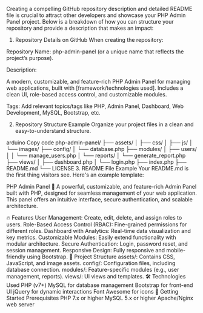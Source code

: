 
Creating a compelling GitHub repository description and detailed README file is crucial to attract other developers and showcase your PHP Admin Panel project. Below is a breakdown of how you can structure your repository and provide a description that makes an impact:

1. Repository Details on GitHub
When creating the repository:

Repository Name:
php-admin-panel (or a unique name that reflects the project’s purpose).

Description:

A modern, customizable, and feature-rich PHP Admin Panel for managing web applications, built with [framework/technologies used]. Includes a clean UI, role-based access control, and customizable modules.

Tags:
Add relevant topics/tags like PHP, Admin Panel, Dashboard, Web Development, MySQL, Bootstrap, etc.

2. Repository Structure Example
Organize your project files in a clean and easy-to-understand structure.

arduino
Copy code
php-admin-panel/
├── assets/
│   ├── css/
│   ├── js/
│   └── images/
├── config/
│   └── database.php
├── modules/
│   ├── users/
│   │   └── manage_users.php
│   └── reports/
│       └── generate_report.php
├── views/
│   ├── dashboard.php
│   └── login.php
├── index.php
├── README.md
└── LICENSE
3. README File Example
Your README.md is the first thing visitors see. Here's an example template:

PHP Admin Panel 🚀
A powerful, customizable, and feature-rich Admin Panel built with PHP, designed for seamless management of your web application. This panel offers an intuitive interface, secure authentication, and scalable architecture.

🔥 Features
User Management: Create, edit, delete, and assign roles to users.
Role-Based Access Control (RBAC): Fine-grained permissions for different roles.
Dashboard with Analytics: Real-time data visualization and key metrics.
Customizable Modules: Easily extend functionality with modular architecture.
Secure Authentication: Login, password reset, and session management.
Responsive Design: Fully responsive and mobile-friendly using Bootstrap.
📂 Project Structure
assets/: Contains CSS, JavaScript, and image assets.
config/: Configuration files, including database connection.
modules/: Feature-specific modules (e.g., user management, reports).
views/: UI views and templates.
🛠️ Technologies Used
PHP (v7+)
MySQL for database management
Bootstrap for front-end UI
jQuery for dynamic interactions
Font Awesome for icons
🚀 Getting Started
Prerequisites
PHP 7.x or higher
MySQL 5.x or higher
Apache/Nginx web server
